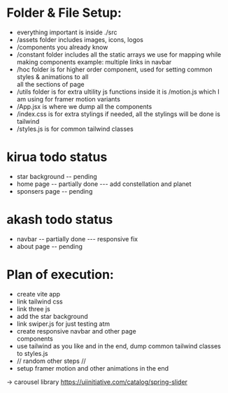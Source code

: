 # Folder & File Setup:

- everything important is inside ./src
- /assets folder includes images, icons, logos
- /components you already know
- /constant folder includes all the static arrays we use for mapping while making components
  example: multiple links in navbar
- /hoc folder is for higher order component, used for setting common styles & animations to all  
  all the sections of page
- /utils folder is for extra ultility js functions
  inside it is /motion.js which I am using for framer motion variants
- /App.jsx is where we dump all the components
- /index.css is for extra stylings if needed, all the stylings will be done is tailwind
- /styles.js is for common tailwind classes

# kirua todo status

- star background -- pending
- home page -- partially done --- add constellation and planet
- sponsers page -- pending

# akash todo status

- navbar -- partially done --- responsive fix
- about page -- pending

# Plan of execution:

- create vite app
- link tailwind css
- link three js
- add the star background
- link swiper.js for just testing atm
- create responsive navbar and other page  
  components
- use tailwind as you like
  and in the end, dump common tailwind classes
  to styles.js
- // random other steps //
- setup framer motion and other animations in the end

-> carousel library
https://uiinitiative.com/catalog/spring-slider
